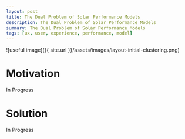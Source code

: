 ```yaml
---
layout: post
title: The Dual Problem of Solar Performance Models
description: The Dual Problem of Solar Performance Models
summary: The Dual Problem of Solar Performance Models
tags: [ux, user, experience, performance, model]
---
```


![useful image]({{ site.url }}/assets/images/layout-initial-clustering.png)


# Motivation
In Progress

# Solution
In Progress